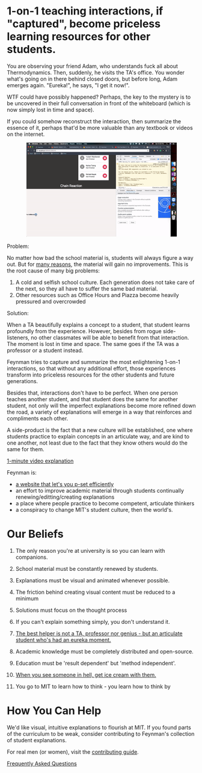 # 1-on-1 teaching interactions, if "captured",  become priceless learning resources for other students.

You are observing your friend Adam, who understands fuck all about Thermodynamics. Then, suddenly, he visits the TA's office. You wonder what's going on in there behind closed doors, but before long, Adam emerges again. "Eureka!", he says, "I get it now!".

WTF could have possibly happened? Perhaps, the key to the mystery is to be uncovered in their full conversation in front of the whiteboard (which is now simply lost in time and space). 

If you could somehow reconstruct the interaction, then summarize the essence of it, perhaps that'd be more valuable than any textbook or videos on the internet. 

<p align="center">
  <img src="demo.gif" style="max-height: 250px;" alt="Feynman Preview">
</p>

Problem:

No matter how bad the school material is, students will always figure a way out. But for [many reasons](./doc/subject_evals.md), the material will gain no improvements. This is the root cause of many big problems:
  1) A cold and selfish school culture. Each generation does not take care of the next, so they all have to suffer the same bad material. 
  2) Other resources such as Office Hours and Piazza become heavily pressured and overcrowded 

Solution:

When a TA beautifully explains a concept to a student, that student learns profoundly from the experience. However, besides from rogue side-listeners, no other classmates will be able to benefit from that interaction. The moment is lost in time and space. The same goes if the TA was a professor or a student instead. 

Feynman tries to capture and summarize the most enlightening 1-on-1 interactions, so that without any additional effort, those experiences transform into priceless resources for the other students and future generations. 

Besides that, interactions don't have to be perfect. When one person teaches another student, and that student does the same for another student, not only will the imperfect explanations become more refined down the road, a variety of explanations will emerge in a way that reinforces and compliments each other. 

A side-product is the fact that a new culture will be established, one where students practice to explain concepts in an articulate way, and are kind to one another, not least due to the fact that they know others would do the same for them. 

[1-minute video explanation](https://www.youtube.com/watch?v=zsbHQWGIQ9Q)

Feynman is: 
- [a website that let's you p-set efficiently](./doc/website_intro.md)
- an effort to improve academic material through students continually renewing/editting/creating explanations
- a place where people practice to become competent, articulate thinkers  
- a conspiracy to change MIT's student culture, then the world's. 

# Our Beliefs

1) The only reason you're at university is so you can learn with companions.  

2) School material must be constantly renewed by students.

3) Explanations must be visual and animated whenever possible.

4) The friction behind creating visual content must be reduced to a minimum 

5) Solutions must focus on the thought process 

6) If you can't explain something simply, you don't understand it.

7) [The best helper is not a TA, professor nor genius - but an articulate student who's had an eureka moment.](./doc/best_helper.md)

8) Academic knowledge must be completely distributed and open-source. 

9) Education must be 'result dependent' but 'method independent'.  

10) [When you see someone in hell, get ice cream with them.](./doc/never_abandoned.md)

11) You go to MIT to learn how to think - you learn how to think by 

# How You Can Help 

We'd like visual, intuitive explanations to flourish at MIT. If you found parts of the curriculum to be weak, consider contributing to Feynman's collection of student explanations. 

For real men (or women), visit the [contributing guide](CONTRIBUTING.md). 

[Frequently Asked Questions](FAQ.md)
